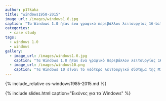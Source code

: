 ```yaml
---
author: p17kaka
title: "windows1958-2015"
image_url: /images/windows1.0.jpg
caption: "Τα Windows 1.0 ήταν ένα γραφικό περιβάλλον λειτουργίας 16-bit, που κυκλοφόρησε στις 20 Νοεμβρίου 1985, από την αμερικανική εταιρεία Microsoft."
categories:
  - case study
tags:
  - windows 1.0
  - windows
gallery:
  - image_url: /images/windows1.0.jpg
    caption: "Τα Windows 1.0 ήταν ένα γραφικό περιβάλλον λειτουργίας 16-bit, που κυκλοφόρησε στις 20 Νοεμβρίου 1985, από την αμερικανική εταιρεία Microsoft."
  - image_url: /images/windows10.png
    caption: "Τα Windows 10 είναι το νεότερο λειτουργικό σύστημα της Microsoft (μετά τα Windows 8.1) για υπολογιστές. Ξεκίνησαν να κυκλοφορούν επισήμως στις 29 Ιουλίου του 2015[2]. Η πρώτη παρουσίαση των Windows 10 έγινε στις 30 Σεπτεμβρίου 2014, ενώ η δοκιμαστική έκδοση κυκλοφόρησε 1 μέρα αργότερα, στις 1 Οκτωβρίου 2014."
---
```


{% include_relative cs-windows1985-2015.md %}

{% include slides.html caption="Εικόνες για τα Windows" %}

